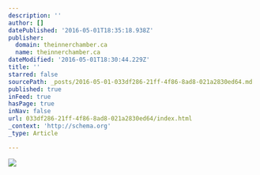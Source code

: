 ```yaml
---
description: ''
author: []
datePublished: '2016-05-01T18:35:18.938Z'
publisher:
  domain: theinnerchamber.ca
  name: theinnerchamber.ca
dateModified: '2016-05-01T18:30:44.229Z'
title: ''
starred: false
sourcePath: _posts/2016-05-01-033df286-21ff-4f86-8ad8-021a2830ed64.md
published: true
inFeed: true
hasPage: true
inNav: false
url: 033df286-21ff-4f86-8ad8-021a2830ed64/index.html
_context: 'http://schema.org'
_type: Article

---
```

![](http://www.theinnerchamber.ca/gallery/500lof.jpg)